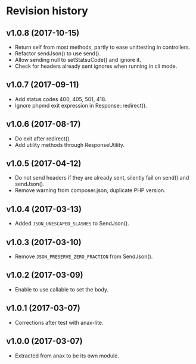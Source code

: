 Revision history
=================================


v1.0.8 (2017-10-15)
---------------------------------

* Return self from most methods, partly to ease unittesting in controllers.
* Refactor sendJson() to use send().
* Allow sending null to setStatsuCode() and ignore it.
* Check for headers already sent ignores when running in cli mode.


v1.0.7 (2017-09-11)
---------------------------------

* Add status codes 400, 405, 501, 418.
* Ignore phpmd exit expression in Response::redirect().


v1.0.6 (2017-08-17)
---------------------------------

* Do exit after redirect().
* Add utility methods through ResponseUtility.


v1.0.5 (2017-04-12)
---------------------------------

* Do not send headers if they are already sent, silently fail on send() and sendJson().
* Remove warning from composer.json, duplicate PHP version.


v1.0.4 (2017-03-13)
---------------------------------

* Added `JSON_UNESCAPED_SLASHES` to SendJson().


v1.0.3 (2017-03-10)
---------------------------------

* Remove `JSON_PRESERVE_ZERO_FRACTION` from SendJson().


v1.0.2 (2017-03-09)
---------------------------------

* Enable to use callable to set the body.


v1.0.1 (2017-03-07)
---------------------------------

* Corrections after test with anax-lite.


v1.0.0 (2017-03-07)
---------------------------------

* Extracted from anax to be its own module.
